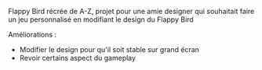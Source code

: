 Flappy Bird récrée de A-Z, projet pour une amie designer qui souhaitait faire un jeu personnalisé en modifiant le design du Flappy Bird

Améliorations : 
- Modifier le design pour qu'il soit stable sur grand écran
- Revoir certains aspect du gameplay
